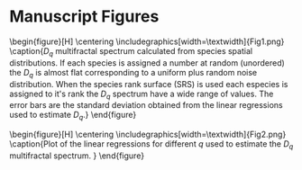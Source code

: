 # Manuscript Figures

\begin{figure}[H]
\centering
\includegraphics[width=\textwidth]{Fig1.png}
\caption{$D_q$ multifractal spectrum calculated from species spatial distributions. If each species is assigned a number at random (unordered) the $D_q$ is almost flat corresponding to a uniform plus random noise distribution. When the species rank surface (SRS) is used each especies is assigned to it's rank the $D_q$ spectrum have a wide range of values. The error bars are the standard deviation obtained from the linear regressions used to estimate $D_q$.}
\end{figure}

\begin{figure}[H]
\centering
\includegraphics[width=\textwidth]{Fig2.png}
\caption{Plot of the linear regressions for different $q$ used to estimate the $D_q$ multifractal spectrum.  }
\end{figure}


